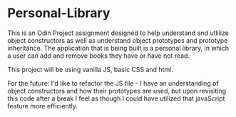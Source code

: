 # Personal-Library

This is an Odin Project assignment designed to help understand and utlilize object constructors as well as understand object prototypes and prototype inheritance.
The application that is being built is a personal library, in which a user can add and remove books they have or have not read. 

This project will be using vanilla JS, basic CSS and html. 

For the future:
I'd like to refactor the JS file - I have an understanding of object constructors and how their prototypes are used, but upon revisiting this code after a
break I feel as though I could have utilized that javaScript feature more efficiently. 
